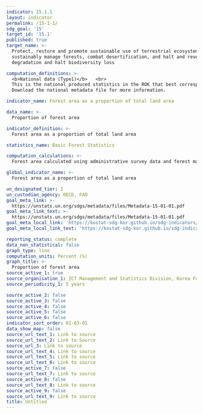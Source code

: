 ```yaml
---
indicator: 15.1.1
layout: indicator
permalink: /15-1-1/
sdg_goal: '15'
target_id: '15.1'
published: true
target_name: >-
  Protect, restore and promote sustainable use of terrestrial ecosystems,
  sustainably manage forests, combat desertification, and halt and reverse land
  degradation and halt biodiversity loss

computation_definitions: >-
  <b>National data (Type1)</b>   <br>
  This is the national produced statistics in the ROK that best corresponds to the definition of UN SDGs indicators. <br>
  Download the national metadata file for more information.

indicator_name: Forest area as a proportion of total land area

data_name: >-
  Proportion of forest area

indicator_definition: >-
  Forest area as a proportion of total land area 

statistics_name: Basic Forest Statistics

computation_calculations: >-
  Forest area calculated using administrative survey data and forest map data

global_indicator_name: >-
  Forest area as a proportion of total land area

un_designated_tier: I
un_custodian_agency: OECD, FAO
goal_meta_link: >-
  https://unstats.un.org/sdgs/metadata/files/Metadata-15-01-01.pdf   
goal_meta_link_text: >-
  https://unstats.un.org/sdgs/metadata/files/Metadata-15-01-01.pdf   
goal_meta_local_link: 'https://kostat-sdg-kor.github.io/sdg-indicators/public/data/Metadata-15-01-01_ENG.pdf'
goal_meta_local_link_text: 'https://kostat-sdg-kor.github.io/sdg-indicators/public/data/Metadata-15-01-01_ENG.pdf'

reporting_status: complete
data_non_statistical: false
graph_type: line
computation_units: Percent (%)
graph_title: >-
  Proportion of forest area
source_active_1: true
source_organisation_1: ICT Management and Statistics Division, Korea Forest Service 
source_periodicity_1: 5 years

source_active_2: false
source_active_3: false
source_active_4: false
source_active_5: false
source_active_6: false
indicator_sort_order: 01-03-01
data_show_map: false
source_url_text_1: Link to source
source_url_text_2: Link to Source
source_url_3: Link to source
source_url_text_4: Link to source
source_url_text_5: Link to source
source_url_text_6: Link to source
source_active_7: false
source_url_text_7: Link to source
source_active_8: false
source_url_text_8: Link to source
source_active_9: false
source_url_text_9: Link to source
title: Untitled
---
```

